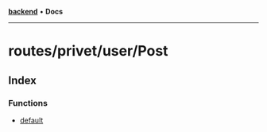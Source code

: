 [**backend**](../../../../README.md) • **Docs**

***

# routes/privet/user/Post

## Index

### Functions

- [default](functions/default.md)
